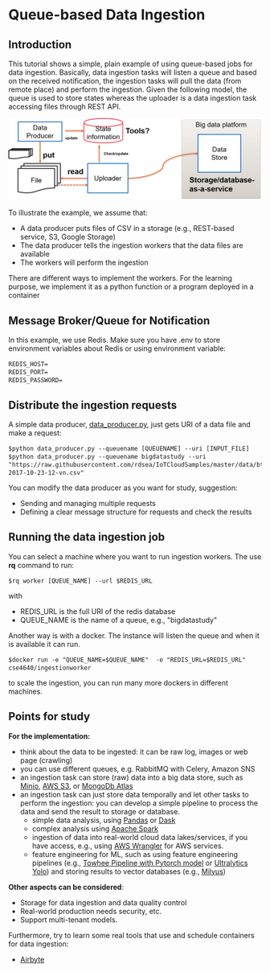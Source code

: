 # Queue-based Data Ingestion

## Introduction

This tutorial shows a simple, plain example of using queue-based jobs for data ingestion. Basically, data ingestion tasks will listen a queue and based on the received notification, the ingestion tasks will pull the data (from remote place) and perform the ingestion. Given the following model, the queue is used to store states whereas the uploader is a data ingestion task accessing files through REST API.

![A model of ingestion of files](filedataingestion.png)

To illustrate the example, we assume that:
* A data producer puts files of CSV in a storage (e.g., REST-based service, S3, Google Storage)
* The data producer tells the ingestion workers that the data files are available
* The workers will perform the ingestion

There are different ways to implement the workers. For the learning purpose, we implement it as a python function or  a program deployed in a container

## Message Broker/Queue for Notification

In this example, we use Redis. Make sure you have .env to store environment variables about Redis or using environment variable:

```
REDIS_HOST=
REDIS_PORT=
REDIS_PASSWORD=
```

## Distribute the ingestion requests

A simple data producer, [data_producer.py](data_producer.py), just gets URI of a data file and make a request:
```
$python data_producer.py --queuename [QUEUENAME] --uri [INPUT_FILE]
$python data_producer.py --queuename bigdatastudy --uri "https://raw.githubusercontent.com/rdsea/IoTCloudSamples/master/data/bts/alarm-2017-10-23-12-vn.csv"
```
You can modify the data producer as you want for study, suggestion:
* Sending and managing multiple requests
* Defining a clear message structure for requests and check the results


## Running the data ingestion job

You can select a machine where you want to run ingestion workers. The use **rq** command to run:
```
$rq worker [QUEUE_NAME] --url $REDIS_URL
```
with
* REDIS_URL is the full URI of the redis database
* QUEUE_NAME is the name of a queue, e.g., "bigdatastudy"

Another way is with a docker. The instance will listen the queue and when it is available it can run.

```
$docker run -e "QUEUE_NAME=$QUEUE_NAME"  -e "REDIS_URL=$REDIS_URL" cse4640/ingestionworker
```
to scale the ingestion, you can run many more dockers in different machines.

## Points for study

**For the implementation:**
  - think about the data to be ingested: it can be raw log, images or web page (crawling)
  - you can use different queues, e.g. RabbitMQ with Celery, Amazon SNS
  - an ingestion task can store (raw) data into a big data store, such as [Minio](https://min.io/), [AWS S3](https://aws.amazon.com/s3/), or [MongoDb Atlas](https://www.mongodb.com/atlas/database)
  - an ingestion task can just store data temporally and let other tasks to perform the ingestion: you can develop a simple pipeline to process the data and send the result to storage or database. 
    - simple data analysis, using  [Pandas]() or [Dask](https://www.dask.org/)
    - complex analysis using [Apache Spark](../spark/README.md)
    - ingestion of data into real-world cloud data lakes/services, if you have access, e.g., using [AWS Wrangler](https://github.com/aws/aws-sdk-pandas) for AWS services.
    - feature engineering for ML, such as using feature engineering pipelines (e.g., [Towhee Pipeline with Pytorch model](https://towhee.io/image-embedding/timm) or [Ultralytics Yolo](https://docs.ultralytics.com/tasks/detect/)) and storing results to vector databases (e.g., [Milvus](https://milvus.io/))

**Other aspects can be considered**:

  * Storage for data ingestion and data quality control
  * Real-world production needs security, etc.
  * Support multi-tenant models.

Furthermore, try to learn some real tools that use and schedule containers for data ingestion:

* [Airbyte](https://airbyte.com/)
